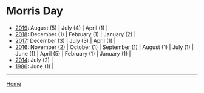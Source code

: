 # Morris Day

  * [2019](./morris-day-2019.md): 
      August (5) | 
      July (4) | 
      April (1) | 
  * [2018](./morris-day-2018.md): 
      December (1) | 
      February (1) | 
      January (2) | 
  * [2017](./morris-day-2017.md): 
      December (3) | 
      July (3) | 
      April (1) | 
  * [2016](./morris-day-2016.md): 
      November (2) | 
      October (1) | 
      September (1) | 
      August (1) | 
      July (1) | 
      June (1) | 
      April (5) | 
      February (1) | 
      January (1) | 
  * [2014](./morris-day-2014.md): 
      July (2) | 
  * [1986](./morris-day-1986.md): 
      June (1) | 

----

[Home](../)
